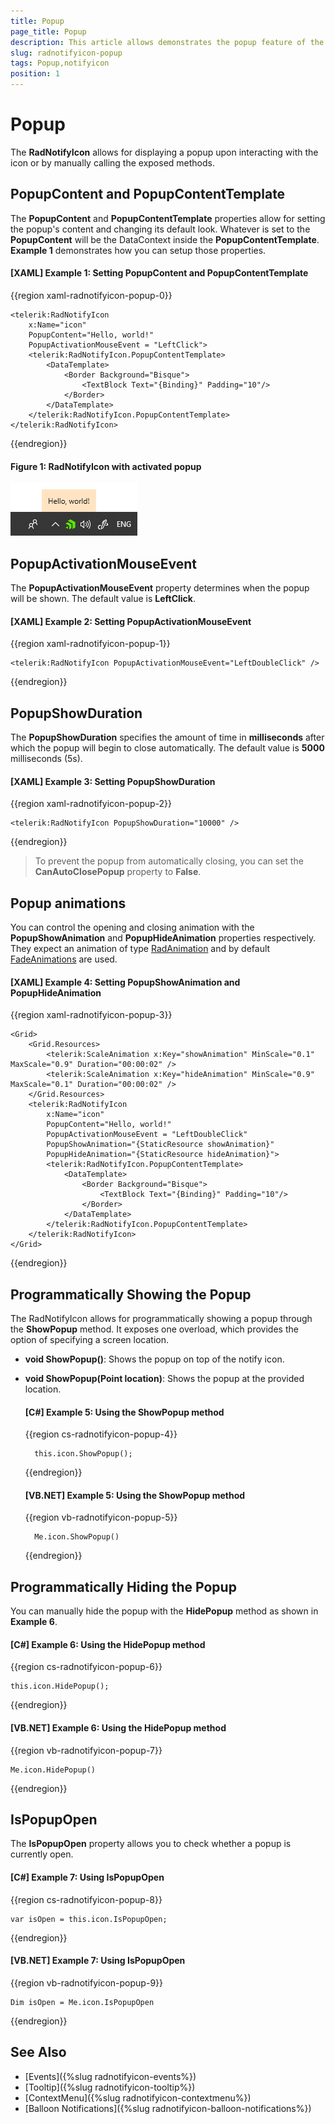 ```yaml
---
title: Popup
page_title: Popup
description: This article allows demonstrates the popup feature of the RadNotifyIcon. 
slug: radnotifyicon-popup
tags: Popup,notifyicon
position: 1
---
```


# Popup

The __RadNotifyIcon__ allows for displaying a popup upon interacting with the icon or by manually calling the exposed methods. 

## PopupContent and PopupContentTemplate

The __PopupContent__ and __PopupContentTemplate__ properties allow for setting the popup's content and changing its default look. Whatever is set to the __PopupContent__ will be the DataContext inside the __PopupContentTemplate__. __Example 1__ demonstrates how you can setup those properties. 

#### __[XAML] Example 1: Setting PopupContent and PopupContentTemplate__
{{region xaml-radnotifyicon-popup-0}}
    
    <telerik:RadNotifyIcon
        x:Name="icon"
        PopupContent="Hello, world!"
        PopupActivationMouseEvent = "LeftClick">
        <telerik:RadNotifyIcon.PopupContentTemplate>
            <DataTemplate>
                <Border Background="Bisque">
                    <TextBlock Text="{Binding}" Padding="10"/>
                </Border>
            </DataTemplate>
        </telerik:RadNotifyIcon.PopupContentTemplate>
    </telerik:RadNotifyIcon>
{{endregion}}

#### __Figure 1: RadNotifyIcon with activated popup__

![RadNotifyIcon with activated popup](images/radnotifyicon_popup.png)

## PopupActivationMouseEvent

The __PopupActivationMouseEvent__ property determines when the popup will be shown. The default value is __LeftClick__.

#### __[XAML] Example 2: Setting PopupActivationMouseEvent__
{{region xaml-radnotifyicon-popup-1}}
    
    <telerik:RadNotifyIcon PopupActivationMouseEvent="LeftDoubleClick" />
{{endregion}}

## PopupShowDuration

The __PopupShowDuration__ specifies the amount of time in __milliseconds__ after which the popup will begin to close automatically. The default value is __5000__ milliseconds (5s). 

#### __[XAML] Example 3: Setting PopupShowDuration__
{{region xaml-radnotifyicon-popup-2}}
    
    <telerik:RadNotifyIcon PopupShowDuration="10000" />
{{endregion}}

> To prevent the popup from automatically closing, you can set the __CanAutoClosePopup__ property to __False__.

## Popup animations

You can control the opening and closing animation with the __PopupShowAnimation__ and __PopupHideAnimation__ properties respectively. They expect an animation of type [RadAnimation](https://docs.telerik.com/devtools/wpf/api/telerik.windows.controls.animation.radanimation) and by default [FadeAnimations](https://docs.telerik.com/devtools/wpf/api/telerik.windows.controls.animation.fadeanimation) are used.

#### __[XAML] Example 4: Setting PopupShowAnimation and PopupHideAnimation__
{{region xaml-radnotifyicon-popup-3}}

    <Grid>
        <Grid.Resources>
            <telerik:ScaleAnimation x:Key="showAnimation" MinScale="0.1" MaxScale="0.9" Duration="00:00:02" />
            <telerik:ScaleAnimation x:Key="hideAnimation" MinScale="0.9" MaxScale="0.1" Duration="00:00:02" />
        </Grid.Resources>
        <telerik:RadNotifyIcon
            x:Name="icon"
            PopupContent="Hello, world!"
            PopupActivationMouseEvent = "LeftDoubleClick"
            PopupShowAnimation="{StaticResource showAnimation}"
            PopupHideAnimation="{StaticResource hideAnimation}">
            <telerik:RadNotifyIcon.PopupContentTemplate>
                <DataTemplate>
                    <Border Background="Bisque">
                        <TextBlock Text="{Binding}" Padding="10"/>
                    </Border>
                </DataTemplate>
            </telerik:RadNotifyIcon.PopupContentTemplate>
        </telerik:RadNotifyIcon>
    </Grid>
{{endregion}}

## Programmatically Showing the Popup

The RadNotifyIcon allows for programmatically showing a popup through the __ShowPopup__ method. It exposes one overload, which provides the option of specifying a screen location. 

* **void ShowPopup()**: Shows the popup on top of the notify icon.
* **void ShowPopup(Point location)**: Shows the popup at the provided location.

    #### __[C#] Example 5: Using the ShowPopup method__
    {{region cs-radnotifyicon-popup-4}}

        this.icon.ShowPopup();
    {{endregion}}

    #### __[VB.NET] Example 5: Using the ShowPopup method__
    {{region vb-radnotifyicon-popup-5}}

        Me.icon.ShowPopup()
    {{endregion}}

## Programmatically Hiding the Popup

You can manually hide the popup with the __HidePopup__ method as shown in __Example 6__.

#### __[C#] Example 6: Using the HidePopup method__
{{region cs-radnotifyicon-popup-6}}

    this.icon.HidePopup();
{{endregion}}

#### __[VB.NET] Example 6: Using the HidePopup method__
{{region vb-radnotifyicon-popup-7}}

    Me.icon.HidePopup()
{{endregion}}

## IsPopupOpen

The __IsPopupOpen__ property allows you to check whether a popup is currently open.

#### __[C#] Example 7: Using IsPopupOpen__
{{region cs-radnotifyicon-popup-8}}

    var isOpen = this.icon.IsPopupOpen;
{{endregion}}

#### __[VB.NET] Example 7: Using IsPopupOpen__
{{region vb-radnotifyicon-popup-9}}

    Dim isOpen = Me.icon.IsPopupOpen
{{endregion}}

## See Also 

* [Events]({%slug radnotifyicon-events%})
* [Tooltip]({%slug radnotifyicon-tooltip%})
* [ContextMenu]({%slug radnotifyicon-contextmenu%})
* [Balloon Notifications]({%slug radnotifyicon-balloon-notifications%})